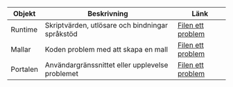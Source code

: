 | Objekt | Beskrivning | Länk |
| --- | --- | --- |
| Runtime |Skriptvärden, utlösare och bindningar språkstöd |[Filen ett problem](https://github.com/Azure/azure-webjobs-sdk-script/issues) |
| Mallar |Koden problem med att skapa en mall |[Filen ett problem](https://github.com/Azure/azure-webjobs-sdk-templates/issues) |
| Portalen |Användargränssnittet eller upplevelse problemet |[Filen ett problem](https://github.com/ProjectKudu/AzureFunctionsPortal/issues) |

